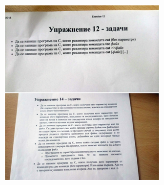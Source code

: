 ![problem](https://github.com/VladimirAnaniev/Algorithms/blob/master/FMI/OS/Ex%2012%20Problems.jpeg?raw=true)
![problem](https://github.com/VladimirAnaniev/Algorithms/blob/master/FMI/OS/Ex14%20Problems.jpeg?raw=true)
